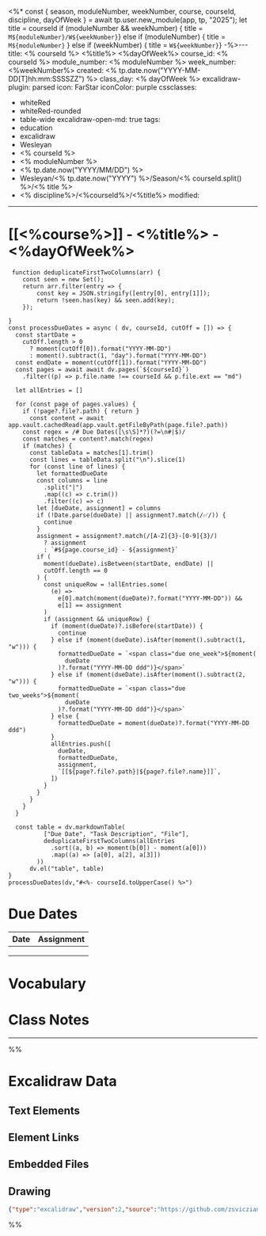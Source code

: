 <%*
const { season, moduleNumber, weekNumber, course, courseId, discipline, dayOfWeek } = await tp.user.new_module(app, tp, "2025");
let title = courseId
if (moduleNumber && weekNumber) { title = `M${moduleNumber}/W${weekNumber}`}
else if (moduleNumber) { title = `M${moduleNumber}`	 } 
else if (weekNumber) { title = `W${weekNumber}`}
-%>---
title: <% courseId %> <%title%> <%dayOfWeek%>
course_id: <% courseId %>
module_number: <% moduleNumber %>
week_number: <%weekNumber%>
created: <% tp.date.now("YYYY-MM-DD[T]hh:mm:SSSSZZ") %>
class_day: <% dayOfWeek %>
excalidraw-plugin: parsed
icon: FarStar
iconColor: purple
cssclasses: 
 - whiteRed
 - whiteRed-rounded
 - table-wide
excalidraw-open-md: true
tags: 
  - education
  - excalidraw
  - Wesleyan
  - <% courseId %>
  - <% moduleNumber %>
  - <% tp.date.now("YYYY/MM/DD") %>
  - Wesleyan/<% tp.date.now("YYYY") %>/Season/<% courseId.split() %>/<% title %>
  - <% discipline%>/<%courseId%>/<%title%>
modified:
---
# [[<%course%>]] -  <%title%> - <%dayOfWeek%>
```dataviewjs
 function deduplicateFirstTwoColumns(arr) {
	const seen = new Set();
	return arr.filter(entry => {
		const key = JSON.stringify([entry[0], entry[1]]);
		return !seen.has(key) && seen.add(key);
	});

}
const processDueDates = async ( dv, courseId, cutOff = []) => {
  const startDate =
    cutOff.length > 0
      ? moment(cutOff[0]).format("YYYY-MM-DD")
      : moment().subtract(1, "day").format("YYYY-MM-DD")
  const endDate = moment(cutOff[1]).format("YYYY-MM-DD")
  const pages = await await dv.pages(`${courseId}`)
    .filter((p) => p.file.name !== courseId && p.file.ext == "md")

  let allEntries = []

  for (const page of pages.values) {
    if (!page?.file?.path) { return }
      const content = await app.vault.cachedRead(app.vault.getFileByPath(page.file?.path))
	const regex = /# Due Dates([\s\S]*?)(?=\n#|$)/
	const matches = content?.match(regex)
	if (matches) {
	  const tableData = matches[1].trim()
	  const lines = tableData.split("\n").slice(1)
	  for (const line of lines) {
		let formattedDueDate
		const columns = line
		  .split("|")
		  .map((c) => c.trim())
		  .filter((c) => c)
		let [dueDate, assignment] = columns
		if (!Date.parse(dueDate) || assignment?.match(/✅/)) {
		  continue
		}
		assignment = assignment?.match(/[A-Z]{3}-[0-9]{3}/)
		  ? assignment
		  : `#${page.course_id} - ${assignment}`
		if (
		  moment(dueDate).isBetween(startDate, endDate) ||
		  cutOff.length == 0
		) {
		  const uniqueRow = !allEntries.some(
			(e) =>
			  e[0].match(moment(dueDate)?.format("YYYY-MM-DD")) &&
			  e[1] == assignment
		  )
		  if (assignment && uniqueRow) {
			if (moment(dueDate)?.isBefore(startDate)) {
			  continue
			} else if (moment(dueDate).isAfter(moment().subtract(1, "w"))) {
			  formattedDueDate = `<span class="due one_week">${moment(
				dueDate
			  )?.format("YYYY-MM-DD ddd")}</span>`
			} else if (moment(dueDate).isAfter(moment().subtract(2, "w"))) {
			  formattedDueDate = `<span class="due two_weeks">${moment(
				dueDate
			  )?.format("YYYY-MM-DD ddd")}</span>`
			} else {
			  formattedDueDate = moment(dueDate)?.format("YYYY-MM-DD ddd")
			}
			allEntries.push([
			  dueDate,
			  formattedDueDate,
			  assignment,
			  `[[${page?.file?.path}|${page?.file?.name}]]`,
			])
		  }
		}
	  }
	}
  }
  
  const table = dv.markdownTable(
          ["Due Date", "Task Description", "File"],
          deduplicateFirstTwoColumns(allEntries
            .sort((a, b) => moment(b[0]) - moment(a[0])) 
            .map((a) => [a[0], a[2], a[3]])
        ))
      dv.el("table", table)
}
processDueDates(dv,"#<%- courseId.toUpperCase() %>")
```
# Due Dates

| Date | Assignment |
| ---- | ---------- |
|      |            |
|      |            |
|      |            |


# Vocabulary


# Class Notes




---
%%
# Excalidraw Data
## Text Elements

## Element Links


## Embedded Files


## Drawing
```json
{"type":"excalidraw","version":2,"source":"https://github.com/zsviczian/obsidian-excalidraw-plugin/releases/tag/2.8.0","elements":[],"appState":{"gridSize":null,"viewBackgroundColor":"#ffffff"}}
```
%%
